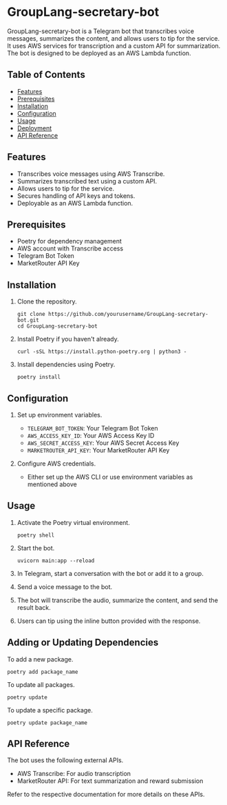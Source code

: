 # GroupLang-secretary-bot

GroupLang-secretary-bot is a Telegram bot that transcribes voice messages, summarizes the content, and allows users to tip for the service. It uses AWS services for transcription and a custom API for summarization. The bot is designed to be deployed as an AWS Lambda function.

## Table of Contents

- [Features](#features)
- [Prerequisites](#prerequisites)
- [Installation](#installation)
- [Configuration](#configuration)
- [Usage](#usage)
- [Deployment](#deployment)
- [API Reference](#api-reference)

## Features

- Transcribes voice messages using AWS Transcribe.
- Summarizes transcribed text using a custom API.
- Allows users to tip for the service.
- Secures handling of API keys and tokens.
- Deployable as an AWS Lambda function.

## Prerequisites

- Poetry for dependency management
- AWS account with Transcribe access
- Telegram Bot Token
- MarketRouter API Key

## Installation

1. Clone the repository.
   ```
   git clone https://github.com/yourusername/GroupLang-secretary-bot.git
   cd GroupLang-secretary-bot
   ```

2. Install Poetry if you haven't already.
   ```
   curl -sSL https://install.python-poetry.org | python3 -
   ```

3. Install dependencies using Poetry.
   ```
   poetry install
   ```

## Configuration

1. Set up environment variables.
   - `TELEGRAM_BOT_TOKEN`: Your Telegram Bot Token
   - `AWS_ACCESS_KEY_ID`: Your AWS Access Key ID
   - `AWS_SECRET_ACCESS_KEY`: Your AWS Secret Access Key
   - `MARKETROUTER_API_KEY`: Your MarketRouter API Key

2. Configure AWS credentials.
   - Either set up the AWS CLI or use environment variables as mentioned above

## Usage

1. Activate the Poetry virtual environment.
   ```
   poetry shell
   ```

2. Start the bot.
   ```
   uvicorn main:app --reload
   ```

3. In Telegram, start a conversation with the bot or add it to a group.

4. Send a voice message to the bot.

5. The bot will transcribe the audio, summarize the content, and send the result back.

6. Users can tip using the inline button provided with the response.

## Adding or Updating Dependencies

To add a new package.
```
poetry add package_name
```

To update all packages.
```
poetry update
```

To update a specific package.
```
poetry update package_name
```

## API Reference

The bot uses the following external APIs.

- AWS Transcribe: For audio transcription
- MarketRouter API: For text summarization and reward submission

Refer to the respective documentation for more details on these APIs.
